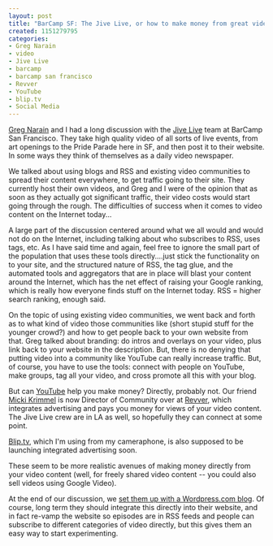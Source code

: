 ```yaml
--- 
layout: post
title: "BarCamp SF: The Jive Live, or how to make money from great video content"
created: 1151279795
categories: 
- Greg Narain
- video
- Jive Live
- barcamp
- barcamp san francisco
- Revver
- YouTube
- blip.tv
- Social Media
---
```

<p><a href="http://www.socialtwister.com">Greg Narain</a> and I had a long discussion with the <a href="http://www.thejivelive.com">Jive Live</a> team at BarCamp San Francisco. They take high quality video of all sorts of live events, from art openings to the Pride Parade here in SF, and then post it to their website. In some ways they think of themselves as a daily video newspaper.</p>  <p>We talked about using blogs and RSS and existing video communities to spread their content everywhere, to get traffic going to their site. They currently host their own videos, and Greg and I were of the opinion that as soon as they actually got significant traffic, their video costs would start going through the rough. The difficulties of success when it comes to video content on the Internet today...</p>  <p>A large part of the discussion centered around what we all would and would not do on the Internet, including talking about who subscribes to RSS, uses tags, etc. As I have said time and again, feel free to ignore the small part of the population that uses these tools directly....just stick the functionality on to your site, and the structured nature of RSS, the tag glue, and the automated tools and aggregators that are in place will blast your content around the Internet, which has the net effect of raising your Google ranking, which is really how everyone finds stuff on the Internet today. RSS = higher search ranking, enough said.</p>  <p>On the topic of using existing video communities, we went back and forth as to what kind of video those communities like (short stupid stuff for the younger crowd?) and how to get people back to your own website from that. Greg talked about branding: do intros and overlays on your video, plus link back to your website in the description. But, there is no denying that putting video into a community like YouTube can really increase traffic. But, of course, you have to use the tools: connect with people on YouTube, make groups, tag all your video, and cross promote all this with your blog.</p>  <p>But can <a href="http://www.youtube.com">YouTube</a> help you make money? Directly, probably not. Our friend <a href="http://mickipedia.com/">Micki Krimmel</a> is now Director of Community over at <a href="http://www.revver.com">Revver</a>, which integrates advertising and pays you money for views of your video content. The Jive Live crew are in LA as well, so hopefully they can connect at some point.</p>  <p><a href="http://www.blip.tv">Blip.tv</a>, which I&#39;m using from my cameraphone, is also supposed to be launching integrated advertising soon.</p>  <p>These seem to be more realistic avenues of making money directly from your video content (well, for freely shared video content -- you could also sell videos using Google Video).</p>  <p>At the end of our discussion, we <a href="http://thejivelive.wordpress.com/2006/06/25/hello-world/">set them up with a Wordpress.com blog</a>. Of course, long term they should integrate this directly into their website, and in fact re-vamp the website so episodes are in RSS feeds and people can subscribe to different categories of video directly, but this gives them an easy way to start experimenting.</p>
